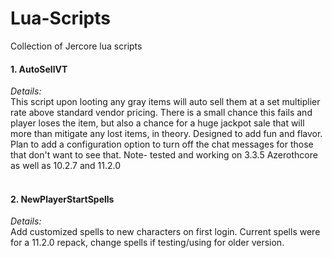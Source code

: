 # Lua-Scripts
Collection of Jercore lua scripts

<h4>
  1. AutoSellVT<br></h4>
 <i>Details:</i><br>
  This script upon looting any gray items will auto sell them at a set multiplier rate above standard vendor pricing. There is a small chance this fails and player loses the item, but also a chance for a huge jackpot sale that will more than mitigate any lost items, in theory. Designed to add fun and flavor. Plan to add a configuration option to turn off the chat messages for those that don't want to see that. Note- tested and working on 3.3.5 Azerothcore as well as 10.2.7 and 11.2.0<br><br>
 <h4>2. NewPlayerStartSpells<br></h4>
 <i>Details:</i><br>
 Add customized spells to new characters on first login. Current spells were for a 11.2.0 repack, change spells if testing/using for older version.<br><br>

